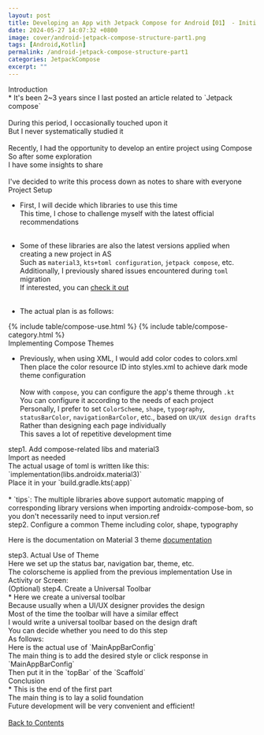 ```yaml
---
layout: post
title: Developing an App with Jetpack Compose for Android【01】 - Initial Setup
date: 2024-05-27 14:07:32 +0800
image: cover/android-jetpack-compose-structure-part1.png
tags: [Android,Kotlin]
permalink: /android-jetpack-compose-structure-part1
categories: JetpackCompose
excerpt: ""
---
```


<div class="c-border-content-title-4">Introduction</div>
* It's been 2~3 years since I last posted an article related to `Jetpack compose`<br><br>
During this period, I occasionally touched upon it<br>
But I never systematically studied it<br><br>
Recently, I had the opportunity to develop an entire project using Compose<br>
So after some exploration<br>
I have some insights to share<br><br>
I've decided to write this process down as notes to share with everyone<br>


<div class="c-border-content-title-1">Project Setup</div>

* First, I will decide which libraries to use this time<br>
This time, I chose to challenge myself with the latest official recommendations<br><br>

* Some of these libraries are also the latest versions applied when creating a new project in AS<br>
Such as `material3`, `kts+toml configuration`, `jetpack compose`, etc.<br>
Additionally, I previously shared issues encountered during `toml` migration<br>
If interested, you can <a href="{{site.baseurl}}/android-upgrade-to-toml-tutorial">check it out</a><br><br>

* The actual plan is as follows:
<div id="category">
    {% include table/compose-use.html %}
    {% include table/compose-category.html %}
</div>

<div class="c-border-content-title-4">Implementing Compose Themes</div>

* Previously, when using XML, I would add color codes to colors.xml<br>
Then place the color resource ID into styles.xml to achieve dark mode theme configuration<br><br>
Now with `compose`, you can configure the app's theme through `.kt`<br>
You can configure it according to the needs of each project<br>
Personally, I prefer to set `ColorScheme`, `shape`, `typography`, `statusBarColor`, `navigationBarColor`, etc., based on `UX/UX design drafts`<br>
Rather than designing each page individually<br>
This saves a lot of repetitive development time<br>


<div class="c-border-content-title-1">step1. Add compose-related libs and material3</div>
<script src="https://gist.github.com/waitzShigoto/416e5be6bcc5a0a6221d0fd027a503cb.js"></script>
Import as needed<br>
The actual usage of toml is written like this: `implementation(libs.androidx.material3)`<br>
Place it in your `build.gradle.kts(:app)`<br><br>
 * `tips`: The multiple libraries above support automatic mapping of corresponding library versions when importing androidx-compose-bom, so you don't necessarily need to input version.ref<br>
<div class="c-border-content-title-1">step2. Configure a common Theme including color, shape, typography</div>

Here is the documentation on Material 3 theme
<a class="link" href="https://github.com/material-components/material-components-android/blob/master/docs/theming/Color.md" data-scroll>documentation</a>

<script src="https://gist.github.com/waitzShigoto/7daaa21db73354b5ea4c6f7a9adefc1e.js"></script>
<script src="https://gist.github.com/waitzShigoto/6315bd0157777d118f0def22f2f7e288.js"></script>

<div class="c-border-content-title-1">step3. Actual Use of Theme</div>
Here we set up the status bar, navigation bar, theme, etc.<br>
The colorscheme is applied from the previous implementation
<script src="https://gist.github.com/waitzShigoto/a94e4b1cde86b6b8789bdd1e89d526ca.js"></script>
Use in Activity or Screen:<br>
<script src="https://gist.github.com/waitzShigoto/eef8ce349264ca797f6644676a588ffa.js"></script>

<div class="c-border-content-title-1">(Optional) step4. Create a Universal Toolbar</div>
* Here we create a universal toolbar<br>
Because usually when a UI/UX designer provides the design<br>
Most of the time the toolbar will have a similar effect<br>
I would write a universal toolbar based on the design draft<br>
You can decide whether you need to do this step<br>
As follows:<br>
<script src="https://gist.github.com/waitzShigoto/448372236d5ae5dd508b69a3c5e350ac.js"></script>
Here is the actual use of `MainAppBarConfig`<br>
The main thing is to add the desired style or click response in `MainAppBarConfig`<br>
Then put it in the `topBar` of the `Scaffold`
<script src="https://gist.github.com/waitzShigoto/0d011cba78589066d77d921d2e029a5e.js"></script>
<div class="c-border-content-title-4">Conclusion</div>
* This is the end of the first part<br>
The main thing is to lay a solid foundation<br>
Future development will be very convenient and efficient!<br><br>
<a class="link" href="#category" data-scroll>Back to Contents</a>
